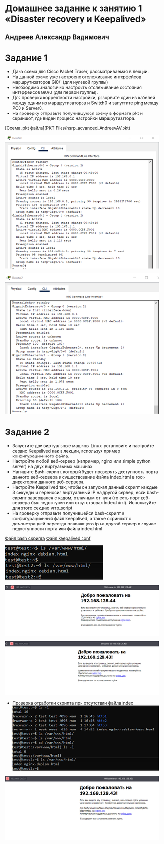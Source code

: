 # Домашнее задание к занятию 1 «Disaster recovery и Keepalived»
## Андреев Александр Вадимович

# Задание 1
- Дана схема для Cisco Packet Tracer, рассматриваемая в лекции.
- На данной схеме уже настроено отслеживание интерфейсов маршрутизаторов Gi0/1 (для нулевой группы)
- Необходимо аналогично настроить отслеживание состояния интерфейсов Gi0/0 (для первой группы).
- Для проверки корректности настройки, разорвите один из кабелей между одним из маршрутизаторов и Switch0 и запустите ping между PC0 и Server0.
- На проверку отправьте получившуюся схему в формате pkt и скриншот, где виден процесс настройки маршрутизатора.

[Схема .pkt файла](PKT Files/hsrp_advanced_AndreevAV.pkt)

![Screen1](img/1_1.png)

![Screen2](img/1_2.png)		

# Задание 2
- Запустите две виртуальные машины Linux, установите и настройте сервис Keepalived как в лекции, используя пример конфигурационного файла.
- Настройте любой веб-сервер (например, nginx или simple python server) на двух виртуальных машинах
- Напишите Bash-скрипт, который будет проверять доступность порта данного веб-сервера и существование файла index.html в root-директории данного веб-сервера.
- Настройте Keepalived так, чтобы он запускал данный скрипт каждые 3 секунды и переносил виртуальный IP на другой сервер, если bash-скрипт завершался с кодом, отличным от нуля (то есть порт веб-сервера был недоступен или отсутствовал index.html). Используйте для этого секцию vrrp_script
- На проверку отправьте получившейся bash-скрипт и конфигурационный файл keepalived, а также скриншот с демонстрацией переезда плавающего ip на другой сервер в случае недоступности порта или файла index.html

[Файл bash скрипта](https://github.com/AndreevAleksandr/DRandK/blob/main/Bash-script/check_port_web.sh)
[Файл keepalived.conf](https://github.com/AndreevAleksandr/DRandK/blob/main/conf/keepalived.conf)

![Screen3](img/2-1-1.png)

![Screen4](img/2-2-1.png)

![Screen5](img/2-2-2.png)

- Проверка отработки скрипта при отсутствии файла index
![Screen6](img/2-3-1.png)

![Screen7](img/2-3-2.png)
